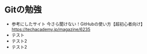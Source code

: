 # Gitの勉強
- 参考にしたサイト
    今さら聞けない！GitHubの使い方【超初心者向け】
    https://techacademy.jp/magazine/6235
- テスト
- テスト2
- テスト2
